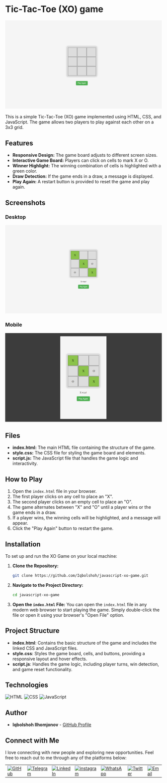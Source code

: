 # Tic-Tac-Toe (XO) game

![XO Game Banner](./images/banner.png)

This is a simple Tic-Tac-Toe (XO) game implemented using HTML, CSS, and JavaScript. The game allows two players to play against each other on a 3x3 grid.

## Features

- **Responsive Design:** The game board adjusts to different screen sizes.
- **Interactive Game Board:** Players can click on cells to mark X or O.
- **Winner Highlight:** The winning combination of cells is highlighted with a green color.
- **Draw Detection:** If the game ends in a draw, a message is displayed.
- **Play Again:** A restart button is provided to reset the game and play again.

## Screenshots

### Desktop

![XO Game Screenshot](./images/desktop.png)

### Mobile

![XO Game Screenshot](./images/mobile.png)

## Files

- **index.html:** The main HTML file containing the structure of the game.
- **style.css:** The CSS file for styling the game board and elements.
- **script.js:** The JavaScript file that handles the game logic and interactivity.

## How to Play

1. Open the `index.html` file in your browser.
2. The first player clicks on any cell to place an "X".
3. The second player clicks on an empty cell to place an "O".
4. The game alternates between "X" and "O" until a player wins or the game ends in a draw.
5. If a player wins, the winning cells will be highlighted, and a message will appear.
6. Click the "Play Again" button to restart the game.

## Installation

To set up and run the XO Game on your local machine:

1. **Clone the Repository:**
   ```bash
   git clone https://github.com/Iqbolshoh/javascript-xo-game.git
   ```
2. **Navigate to the Project Directory:**
   ```bash
   cd javascript-xo-game
   ```
3. **Open the `index.html` File:**
   You can open the `index.html` file in any modern web browser to start playing the game. Simply double-click the file or open it using your browser's "Open File" option.

## Project Structure

- **index.html**: Contains the basic structure of the game and includes the linked CSS and JavaScript files.
- **style.css**: Styles the game board, cells, and buttons, providing a responsive layout and hover effects.
- **script.js**: Handles the game logic, including player turns, win detection, and game reset functionality.

## Technologies

<div style="display: flex; flex-wrap: wrap; gap: 5px;">
    <img src="https://img.shields.io/badge/HTML-%23F06529.svg?style=for-the-badge&logo=html5&logoColor=white"
        alt="HTML">
    <img src="https://img.shields.io/badge/CSS-%231572B6.svg?style=for-the-badge&logo=css3&logoColor=white" alt="CSS">
    <img src="https://img.shields.io/badge/JavaScript-%23323330.svg?style=for-the-badge&logo=javascript&logoColor=%23F7DF1E"
        alt="JavaScript">
</div>

## Author

- **Iqbolshoh Ilhomjonov** - [GitHub Profile](https://github.com/Iqbolshoh)

## Connect with Me

I love connecting with new people and exploring new opportunities. Feel free to reach out to me through any of the platforms below:

<table>
    <tr>
        <td>
            <a href="https://github.com/iqbolshoh">
                <img src="https://raw.githubusercontent.com/rahuldkjain/github-profile-readme-generator/master/src/images/icons/Social/github.svg"
                    height="48" width="48" alt="GitHub" />
            </a>
        </td>
        <td>
            <a href="https://t.me/iqbolshoh_777">
                <img src="https://github.com/gayanvoice/github-active-users-monitor/blob/master/public/images/icons/telegram.svg"
                    height="48" width="48" alt="Telegram" />
            </a>
        </td>
        <td>
            <a href="https://www.linkedin.com/in/iiqbolshoh/">
                <img src="https://github.com/gayanvoice/github-active-users-monitor/blob/master/public/images/icons/linkedin.svg"
                    height="48" width="48" alt="LinkedIn" />
            </a>
        </td>
        <td>
            <a href="https://instagram.com/iqbolshoh_777" target="blank"><img align="center"
                    src="https://raw.githubusercontent.com/rahuldkjain/github-profile-readme-generator/master/src/images/icons/Social/instagram.svg"
                    alt="instagram" height="48" width="48" /></a>
        </td>
        <td>
            <a href="https://wa.me/qr/22PVFQSMQQX4F1">
                <img src="https://github.com/gayanvoice/github-active-users-monitor/blob/master/public/images/icons/whatsapp.svg"
                    height="48" width="48" alt="WhatsApp" />
            </a>
        </td>
        <td>
            <a href="https://x.com/iqbolshoh_777">
                <img src="https://img.shields.io/badge/X-000000?style=for-the-badge&logo=x&logoColor=white" height="48"
                    width="48" alt="Twitter" />
            </a>
        </td>
        <td>
            <a href="mailto:iilhomjonov777@gmail.com">
                <img src="https://github.com/gayanvoice/github-active-users-monitor/blob/master/public/images/icons/gmail.svg"
                    height="48" width="48" alt="Email" />
            </a>
        </td>
    </tr>
</table>

